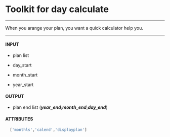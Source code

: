 # Toolkit for day calculate
-------

When you arange your plan, you want a quick calculator help you.

------

#### INPUT

* plan list

* day_start

* month_start

* year_start

#### OUTPUT

* plan end list (***year_end***;***month_end***;***day_end***)


#### ATTRIBUTES

```py
  ['monthls','calend','displayplan']
```
